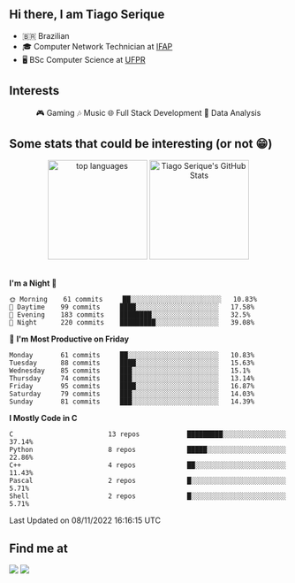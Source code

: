 
<h2> Hi there, I am Tiago Serique</h2>

<div>
	<ul>
		<li>🇧🇷 Brazilian</li>
		<li>🎓 Computer Network Technician at <a href="https://www.ifap.edu.br/">IFAP</a></li>
		<li>🖥️ BSc Computer Science at <a href="https://www.ufpr.br/portalufpr/">UFPR</a></li>
	</ul>
</div>


<h2>Interests</h2>

<div align="center">
	🎮 Gaming 🎶 Music 🌐 Full Stack Development 🎲 Data Analysis
</div>


<h2>Some stats that could be interesting (or not 😁)</h2>

<div align="center">
	<img height="180em" src="https://github-readme-stats.vercel.app/api/top-langs/?layout=compact&theme=tokyonight&username=tiagoserique&langs_count=10&hide=makefile&exclude_repo=vim-mods" alt="top languages">
	<img height="180em" src="https://github-readme-stats.vercel.app/api?username=tiagoserique&count_private=true&show_icons=true&theme=tokyonight&include_all_commits=true" alt="Tiago Serique's GitHub Stats">
</div> 

<br>

<!--START_SECTION:waka-->
**I'm a Night 🦉** 

```text
🌞 Morning    61 commits     ██░░░░░░░░░░░░░░░░░░░░░░░   10.83% 
🌆 Daytime    99 commits     ████░░░░░░░░░░░░░░░░░░░░░   17.58% 
🌃 Evening    183 commits    ████████░░░░░░░░░░░░░░░░░   32.5% 
🌙 Night      220 commits    █████████░░░░░░░░░░░░░░░░   39.08%

```
📅 **I'm Most Productive on Friday** 

```text
Monday       61 commits     ██░░░░░░░░░░░░░░░░░░░░░░░   10.83% 
Tuesday      88 commits     ████░░░░░░░░░░░░░░░░░░░░░   15.63% 
Wednesday    85 commits     ███░░░░░░░░░░░░░░░░░░░░░░   15.1% 
Thursday     74 commits     ███░░░░░░░░░░░░░░░░░░░░░░   13.14% 
Friday       95 commits     ████░░░░░░░░░░░░░░░░░░░░░   16.87% 
Saturday     79 commits     ███░░░░░░░░░░░░░░░░░░░░░░   14.03% 
Sunday       81 commits     ███░░░░░░░░░░░░░░░░░░░░░░   14.39%

```


**I Mostly Code in C** 

```text
C                        13 repos            █████████░░░░░░░░░░░░░░░░   37.14% 
Python                   8 repos             █████░░░░░░░░░░░░░░░░░░░░   22.86% 
C++                      4 repos             ██░░░░░░░░░░░░░░░░░░░░░░░   11.43% 
Pascal                   2 repos             █░░░░░░░░░░░░░░░░░░░░░░░░   5.71% 
Shell                    2 repos             █░░░░░░░░░░░░░░░░░░░░░░░░   5.71%

```



 Last Updated on 08/11/2022 16:16:15 UTC
<!--END_SECTION:waka-->



<h2>Find me at</h2>

<div>
	<a href="https://www.linkedin.com/in/tiago-serique"><img src="https://img.shields.io/badge/LinkedIn-0077B5?style=for-the-badge&logo=linkedin&logoColor=white"></a>
	<a href="https://www.instagram.com/tecseit/"><img src="https://img.shields.io/badge/Instagram-E4405F?style=for-the-badge&logo=instagram&logoColor=white"></a>
</div>
